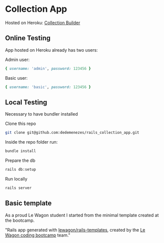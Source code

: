 # Collection App
Hosted on Heroku: [Collection Builder](http://collection-builders.herokuapp.com)

## Online Testing
App hosted on Heroku already has two users:

Admin user:
```ruby
{ username: 'admin', password: 123456 }
```

Basic user:
```ruby
{ username: 'basic', password: 123456 }
```

## Local Testing

Necessary to have bundler installed

Clone this repo
```bash
git clone git@github.com:dedemenezes/rails_collection_app.git
```

Inside the repo folder run:

```bash
bundle install
```

Prepare the db

```bash
rails db:setup
```

Run locally

```bash
rails server
```

## Basic template

As a proud Le Wagon student I started from the minimal template created at the bootcamp.

"Rails app generated with [lewagon/rails-templates](https://github.com/lewagon/rails-templates), created by the [Le Wagon coding bootcamp](https://www.lewagon.com) team."
